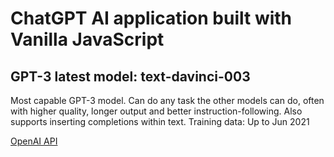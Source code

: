 # ChatGPT AI application built with Vanilla JavaScript

## GPT-3 latest model: text-davinci-003

Most capable GPT-3 model. Can do any task the other models can do, often with higher quality, longer output and better instruction-following. Also supports inserting completions within text.
Training data: Up to Jun 2021

[OpenAI API](https://openai.com/api/)